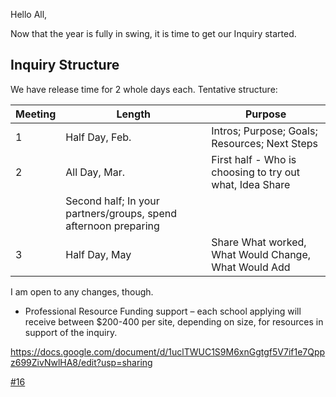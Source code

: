 Hello All,

Now that the year is fully in swing, it is time to get our Inquiry started. 

## Inquiry Structure

We have release time for 2 whole days each.  Tentative structure:

Meeting | Length | Purpose
---- | ---- | ----
1 | Half Day, Feb. | Intros; Purpose; Goals; Resources; Next Steps
2 | All Day, Mar. | First half - Who is choosing to try out what, Idea Share 
  |   |  Second half; In your partners/groups, spend afternoon preparing
3 | Half Day, May | Share What worked, What Would Change, What Would Add

I am open to any changes, though.

* Professional Resource Funding support – each school applying will receive between $200-400 per site, depending on size, for resources in support of the inquiry. 

https://docs.google.com/document/d/1uclTWUC1S9M6xnGgtgf5V7if1e7Qppz699ZivNwlHA8/edit?usp=sharing

[#16](https://github.com/janzeteachesit/Learning-Diary/issues/16)


